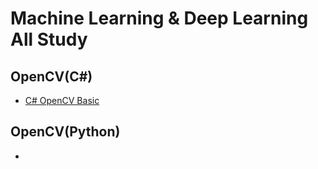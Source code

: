 # Machine Learning & Deep Learning All Study

## OpenCV(C#)
- [C# OpenCV Basic](https://github.com/hugoMGSung/study-machine-deep-learning/tree/main/cs)

## OpenCV(Python)
- 

##